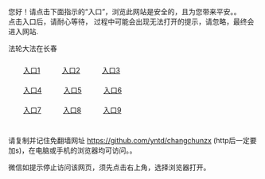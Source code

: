 您好！请点击下面指示的“入口”，浏览此网站是安全的，且为您带来平安。。 <br/>
点击入口后，请耐心等待， 过程中可能会出现无法打开的提示，请忽略，最终会进入网站. </br>

法轮大法在长春<br/>
<div style="padding:10px"><a style="margin:20px" target="_blank" href="https://dozrs8j9ui4gc.cloudfront.net/2Qpsp?rrdcxzwm" id="ccLink1" rel="nofollow">入口1</a> <a target="_blank" style="margin:20px" href="https://dy10wirjlm8bt.cloudfront.net/2Qpsp?vvkjlyu" id="ccLink2" rel="nofollow">入口2</a> <a style="margin:20px" target="_blank" href="https://d34o5yoh4h1oil.cloudfront.net/2Qpsp?apdskfqw" id="ccLink3" rel="nofollow">入口3</a></div>

<div style="padding:10px" ><a style="margin:20px" target="_blank" href="https://dozrs8j9ui4gc.cloudfront.net/2Qpsp?rrdcxzwm" id="ccLink4" rel="nofollow">入口4</a> <a style="margin:20px" href="https://dy10wirjlm8bt.cloudfront.net/2Qpsp?vvkjlyu" target="_blank" id="ccLink5" rel="nofollow">入口5</a> <a style="margin:20px" href="https://d34o5yoh4h1oil.cloudfront.net/2Qpsp?apdskfqw" target="_blank" id="ccLink6" rel="nofollow">入口6</a></div>

<div style="padding:10px"><a style="margin:20px" target="_blank" href="https://dozrs8j9ui4gc.cloudfront.net/2Qpsp?rrdcxzwm" id="ccLink7" rel="nofollow">入口7</a> <a style="margin:20px" href="https://dy10wirjlm8bt.cloudfront.net/2Qpsp?vvkjlyu" target="_blank" id="ccLink8" rel="nofollow">入口8</a> <a style="margin:20px" target="_blank" href="https://d34o5yoh4h1oil.cloudfront.net/2Qpsp?apdskfqw" id="ccLink9" rel="nofollow">入口9</a></div>

<br/>



请复制并记住免翻墙网址 https://github.com/yntd/changchunzx (http后一定要加s)，在电脑或手机的浏览器均可访问。。<br/>

微信如提示停止访问该网页，须先点击右上角，选择浏览器打开。

